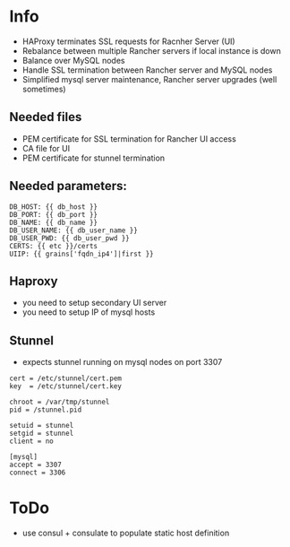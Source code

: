 # Info
- HAProxy terminates SSL requests for Racnher Server (UI)
- Rebalance between multiple Rancher servers if local instance is down
- Balance over MySQL nodes
- Handle SSL termination between Rancher server and MySQL nodes
- Simplified mysql server maintenance, Rancher server upgrades (well sometimes)

## Needed files
- PEM certificate for SSL termination for Rancher UI access
- CA file for UI
- PEM certificate for stunnel termination

## Needed parameters:

```
DB_HOST: {{ db_host }}
DB_PORT: {{ db_port }}
DB_NAME: {{ db_name }}
DB_USER_NAME: {{ db_user_name }}
DB_USER_PWD: {{ db_user_pwd }}
CERTS: {{ etc }}/certs
UIIP: {{ grains['fqdn_ip4']|first }}
```

## Haproxy
- you need to setup secondary UI server
- you need to setup IP of mysql hosts

## Stunnel
- expects stunnel running on mysql nodes on port 3307

```
cert = /etc/stunnel/cert.pem
key  = /etc/stunnel/cert.key

chroot = /var/tmp/stunnel
pid = /stunnel.pid

setuid = stunnel
setgid = stunnel
client = no

[mysql]
accept = 3307
connect = 3306
```

# ToDo
- use consul + consulate to populate static host definition
